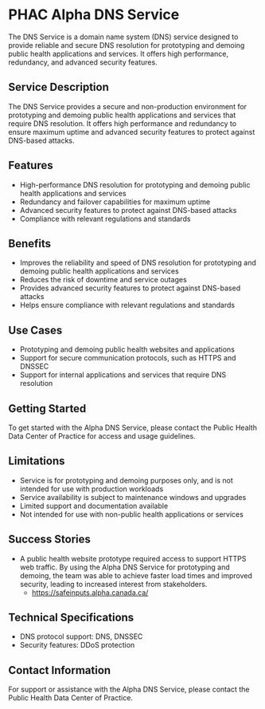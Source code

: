 # PHAC Alpha DNS Service

The DNS Service is a domain name system (DNS) service designed to provide reliable and secure DNS resolution for prototyping and demoing public health applications and services. It offers high performance, redundancy, and advanced security features.

## Service Description

The DNS Service provides a secure and non-production environment for prototyping and demoing public health applications and services that require DNS resolution. It offers high performance and redundancy to ensure maximum uptime and advanced security features to protect against DNS-based attacks.

## Features

- High-performance DNS resolution for prototyping and demoing public health applications and services
- Redundancy and failover capabilities for maximum uptime
- Advanced security features to protect against DNS-based attacks
- Compliance with relevant regulations and standards

## Benefits

- Improves the reliability and speed of DNS resolution for prototyping and demoing public health applications and services
- Reduces the risk of downtime and service outages
- Provides advanced security features to protect against DNS-based attacks
- Helps ensure compliance with relevant regulations and standards

## Use Cases

- Prototyping and demoing public health websites and applications
- Support for secure communication protocols, such as HTTPS and DNSSEC
- Support for internal applications and services that require DNS resolution

## Getting Started

To get started with the Alpha DNS Service, please contact the Public Health Data Center of Practice for access and usage guidelines.

## Limitations

- Service is for prototyping and demoing purposes only, and is not intended for use with production workloads
- Service availability is subject to maintenance windows and upgrades
- Limited support and documentation available
- Not intended for use with non-public health applications or services

## Success Stories

- A public health website prototype required access to support HTTPS web traffic. By using the Alpha DNS Service for prototyping and demoing, the team was able to achieve faster load times and improved security, leading to increased interest from stakeholders.
   - https://safeinputs.alpha.canada.ca/

## Technical Specifications

- DNS protocol support: DNS, DNSSEC
- Security features: DDoS protection

## Contact Information

For support or assistance with the Alpha DNS Service, please contact the Public Health Data Center of Practice.
